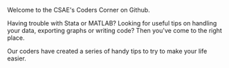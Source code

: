 Welcome to the CSAE's Coders Corner on Github.

Having trouble with Stata or MATLAB? Looking for useful tips on handling your data, exporting graphs or writing code? Then you've come to the right place.

Our coders have created a series of handy tips to try to make your life easier.
